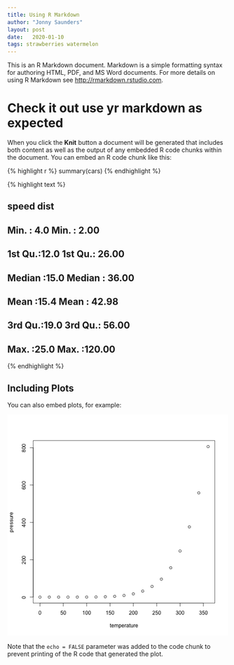 ```yaml
---
title: Using R Markdown
author: "Jonny Saunders"
layout: post
date:   2020-01-10
tags: strawberries watermelon
---
```




This is an R Markdown document. Markdown is a simple formatting syntax for authoring HTML, PDF, and MS Word documents. For more details on using R Markdown see <http://rmarkdown.rstudio.com>.

# Check it out use yr markdown as expected

When you click the **Knit** button a document will be generated that includes both content as well as the output of any embedded R code chunks within the document. You can embed an R code chunk like this:


{% highlight r %}
summary(cars)
{% endhighlight %}



{% highlight text %}
##      speed           dist       
##  Min.   : 4.0   Min.   :  2.00  
##  1st Qu.:12.0   1st Qu.: 26.00  
##  Median :15.0   Median : 36.00  
##  Mean   :15.4   Mean   : 42.98  
##  3rd Qu.:19.0   3rd Qu.: 56.00  
##  Max.   :25.0   Max.   :120.00
{% endhighlight %}

## Including Plots

You can also embed plots, for example:

![plot of chunk pressure](/assets/images/2020-01-10-rmarkdown-demo/pressure-1.png)

Note that the `echo = FALSE` parameter was added to the code chunk to prevent printing of the R code that generated the plot.
